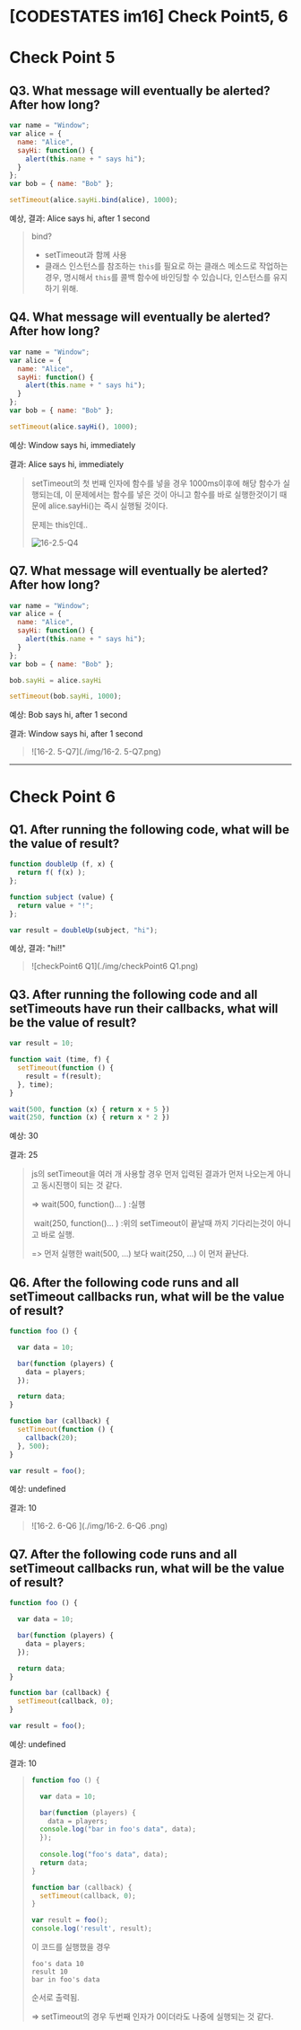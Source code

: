 # [CODESTATES im16] Check Point5, 6

# Check Point 5

## Q3. What message will eventually be alerted? After how long?

```js
var name = "Window";
var alice = {
  name: "Alice",
  sayHi: function() {
    alert(this.name + " says hi");
  }
};
var bob = { name: "Bob" };

setTimeout(alice.sayHi.bind(alice), 1000);
```

예상, 결과: Alice says hi, after 1 second

> bind?
>
> *  setTimeout과 함께 사용
>   * 클래스 인스턴스를 참조하는 `this`를 필요로 하는 클래스 메소드로 작업하는 경우, 명시해서 `this`를 콜백 함수에 바인딩할 수 있습니다, 인스턴스를 유지하기 위해.



## Q4. What message will eventually be alerted? After how long?

```js
var name = "Window";
var alice = {
  name: "Alice",
  sayHi: function() {
    alert(this.name + " says hi");
  }
};
var bob = { name: "Bob" };

setTimeout(alice.sayHi(), 1000);
```

예상: Window says hi, immediately

결과: Alice says hi, immediately

> setTimeout의 첫 번째 인자에 함수를 넣을 경우 1000ms이후에 해당 함수가 실행되는데, 이 문제에서는 함수를 넣은 것이 아니고 함수를 바로 실행한것이기 때문에 alice.sayHi()는 즉시 실행될 것이다.
>
> 문제는 this인데..
>
> ![16-2.5-Q4](./img/16-2.5-Q4.png)



## Q7. What message will eventually be alerted? After how long?

```js
var name = "Window";
var alice = {
  name: "Alice",
  sayHi: function() {
    alert(this.name + " says hi");
  }
};
var bob = { name: "Bob" };

bob.sayHi = alice.sayHi

setTimeout(bob.sayHi, 1000);
```

예상: Bob says hi, after 1 second

결과: Window says hi, after 1 second

> ![16-2. 5-Q7](./img/16-2. 5-Q7.png)



---

# Check Point 6

## Q1. After running the following code, what will be the value of result?

```js
function doubleUp (f, x) {
  return f( f(x) );
};

function subject (value) {
  return value + "!";
};

var result = doubleUp(subject, "hi");
```

예상, 결과: "hi!!"

> ![checkPoint6 Q1](./img/checkPoint6 Q1.png)



## Q3. After running the following code and all setTimeouts have run their callbacks, what will be the value of result?

```js
var result = 10;

function wait (time, f) {
  setTimeout(function () {
    result = f(result);
  }, time);
}

wait(500, function (x) { return x + 5 })
wait(250, function (x) { return x * 2 })
```

예상: 30

결과: 25

> js의 setTimeout을 여러 개 사용할 경우 먼저 입력된 결과가 먼저 나오는게 아니고 동시진행이 되는 것 같다.
>
> =>	wait(500, function()... ) :실행
>
> ​		wait(250, function()... ) :위의 setTimeout이 끝날때 까지 기다리는것이 아니고 바로 실행.
>
> =>	먼저 실행한 wait(500, ...) 보다 wait(250, ...) 이 먼저 끝난다.



## Q6. After the following code runs and all setTimeout callbacks run, what will be the value of result?

```js
function foo () {

  var data = 10;

  bar(function (players) {
    data = players;
  });

  return data;
}

function bar (callback) {
  setTimeout(function () {
    callback(20);
  }, 500);
}

var result = foo();
```

예상: undefined

결과: 10

> ![16-2. 6-Q6 ](./img/16-2. 6-Q6 .png)



## Q7. After the following code runs and all setTimeout callbacks run, what will be the value of result?

```js
function foo () {

  var data = 10;

  bar(function (players) {
    data = players;
  });

  return data;
}

function bar (callback) {
  setTimeout(callback, 0);
}

var result = foo();
```

예상: undefined

결과: 10

> ```js
> function foo () {
> 
>   var data = 10;
> 
>   bar(function (players) {
>     data = players;
> 	console.log("bar in foo's data", data);
>   });
> 			
>   console.log("foo's data", data);			
>   return data;
> }
> 
> function bar (callback) {
>   setTimeout(callback, 0);
> }
> 
> var result = foo();
> console.log('result', result);
> ```
>
> 이 코드를 실행했을 경우
>
> ```
> foo's data 10
> result 10
> bar in foo's data
> ```
>
> 순서로 출력됨.
>
> => setTimeout의 경우 두번째 인자가 0이더라도 나중에 실행되는 것 같다.